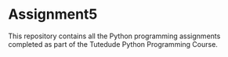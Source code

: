# Assignment5
This repository contains all the Python programming assignments completed as part of the Tutedude Python Programming Course. 
